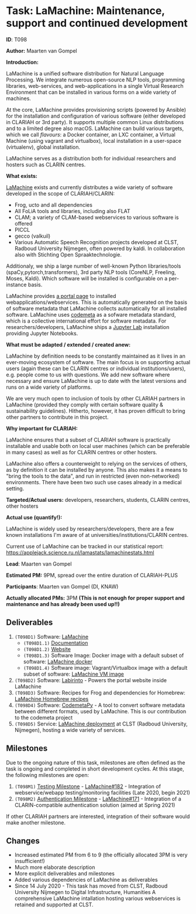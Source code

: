 # Task: LaMachine: Maintenance, support and continued development

**ID**: T098

**Author:** Maarten van Gompel

**Introduction:**

LaMachine is a unified software distribution for Natural Language Processing. We integrate numerous open-source NLP
tools, programming libraries, web-services, and web-applications in a single Virtual Research Environment that can be
installed in various forms on a wide variety of machines.

At the core, LaMachine provides provisioning scripts (powered by Ansible) for the installation and configuration of
various software (either developed in CLARIAH or 3rd party). It supports multiple common Linux distributions and to a limited
degree also macOS. LaMachine can build various targets, which we call *flavours*: a Docker container, an LXC container,
a Virtual Machine (using vagrant and virtualbox), local installation in a user-space (virtualenv), global installation.

LaMachine serves as a distribution both for individual researchers and hosters such as CLARIN centres.

**What exists:**

[LaMachine](https://proycon.github.io/LaMachine) exists and currently distributes a wide variety of software developed
in the scope of CLARIAH/CLARIN:
* Frog, ucto and all dependencies
* All FoLiA tools and libraries, including also FLAT
* CLAM; a variety of CLAM-based webservices to various software is offered
* PICCL
* gecco (valkuil)
* Various Automatic Speech Recognition projects developed at CLST, Radboud University Nijmegen, often powered by kaldi.
    In collaboration also with Stichting Open Spraaktechnologie.

Additionaly, we ship a large number of well-known Python libraries/tools (spaCy,pytorch,transformers), 3rd party NLP tools
(CoreNLP, Freeling, Moses, Kaldi). Which software will be installed is configurable on a per-instance basis.

LaMachine provides [a portal page](https://github.com/proycon/labirinto) to installed webapplications/webservices. This
is automatically generated on the basis of software metadata that LaMachine collects automatically for all installed
software. LaMachine uses [codemeta](https://codemeta.github.io) as a sofware metadata standard, which is a collective
international effort for software metadata. For researchers/developers, LaMachine ships a [Jupyter Lab](https://jupyter.org/) installation providing
Jupyter Notebooks.

**What must be adapted / extended / created anew:**

LaMachine by definition  needs to be constantly maintained as it lives in an ever-moving ecosystem of software. The
main focus is on supporting actual users (again these can be CLARIN centres or individual institutions/users), e.g.
people come to us with questions.  We add new software where necessary and ensure LaMachine is up to date with the
latest versions and runs on a wide variety of platforms.

We are very much open to inclusion of tools by other CLARIAH partners in LaMachine (provided they comply with certain
software quality & sustainability guidelines). Hitherto, however, it has proven difficult to bring other partners to
contribute in this project.

**Why important for CLARIAH:**

LaMachine ensures that a subset of CLARIAH software is practically installable and usable both on local user machines (which can be preferable in many cases)
as well as for CLARIN centres or other hosters.

LaMachine also offers a counterweight to relying on the services of others, as by definition it can be installed by
anyone. This also makes it a means to "bring the tools to the data", and run in restricted (even non-networked)
environments. There have been two such use cases already in a medical setting.

**Targeted/Actual users:** developers, researchers, students, CLARIN centres, other hosters

**Actual use (quantify!):**

LaMachine is widely used by researchers/developers, there are a few known installations I'm aware of at
universities/institutions/CLARIN centres.

Current use of LaMachine can be tracked in our statistical report: https://applejack.science.ru.nl/lamastats/lamachinestats.html

**Lead**: Maarten van Gompel

**Estimated PM:** 9PM, spread over the entire duration of CLARIAH-PLUS

**Participants**: Maarten van Gompel (DI, KNAW)

**Actually allocated PMs:** 3PM  **(This is not enough for proper support and maintenance and has already been used up!!)**

## Deliverables

1. ``(T098D1)`` Software: [LaMachine](https://github.com/proycon/LaMachine)
    * ``(T098D1.1)`` [Documentation](https://github.com/proycon/LaMachine/blob/master/README.md)
    * ``(T098D1.2)`` [Website](https://proycon.github.io/LaMachine)
    * ``(T098D1.3)`` Software Image: Docker image with a default subset of software: [LaMachine docker](https://hub.docker.com/r/proycon/lamachine/)
    * ``(T098D1.4)`` Software image: Vagrant/Virtualbox image with a default subset of software: [LaMachine VM image](https://app.vagrantup.com/proycon/boxes/lamachine/)
2. ``(T098D2)`` Software: [Labirinto](https://github.com/proycon/labirinto) - Powers the portal website inside LaMachine
3. ``(T098D3)`` Software: Recipes for Frog and dependencies for Homebrew: [LaMachine Homebrew recipes](https://github.com/fkarsdorp/homebrew-lamachine)
4. ``(T098D4)`` Software: [CodemetaPy](https://github.com/proycon/codemetapy) - A tool to convert software metadata between
    different formats, used by LaMachine. This is our contribution to the codemeta project
5. ``(T098D5)`` Service: [LaMachine deployment](https://webservices.cls.ru.nl) at CLST (Radboud University, Nijmegen), hosting a wide variety of services.

## Milestones

Due to the ongoing nature of this task, milestones are often defined as the task is ongoing and completed in short development
 cycles. At this stage, the following milestones are open:

1. ``(T098M1)`` [Testing Milestone](https://github.com/proycon/LaMachine/milestone/12) - [LaMachine#182](https://github.com/proycon/LaMachine/issues/182) - Integration of webservice/webapp testing/monitoring facilities (Late 2020, begin 2021)
2. ``(T098M2)`` [Authentication Milestone](https://github.com/proycon/LaMachine/milestone/11) - [LaMachine#171](https://github.com/proycon/LaMachine/issues/171) - Integration of a CLARIN-compatible authentication solution (aimed at Spring 2021)

If other CLARIAH partners are interested, integration of their software would make another milestone.

## Changes

* Increased estimated PM from 6 to 9 (the officially allocated 3PM is very insufficient!)
* Much more elaborate description
* More explicit deliverables and milestones
* Added various dependencies of LaMachine as deliverables
* Since 14 July 2020 - This task has moved from CLST, Radboud University Nijmegen to Digital Infrastructure, Humanities
  A comprehensive LaMachine intallation hosting various webservices is retained and supported at CLST.
